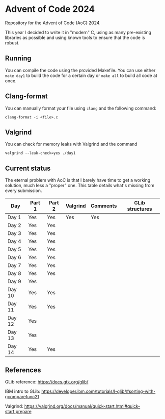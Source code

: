 Advent of Code 2024
===================
Repository for the Advent of Code (AoC) 2024.

This year I decided to write it in "modern" C, using as many pre-existing
libraries as possible and using known tools to ensure that the code is robust.

Running
-------
You can compile the code using the provided Makefile. You can use either
`make day1` to build the code for a certain day or `make all` to build all
code at once.

Clang-format
------------
You can manually format your file using `clang` and the following command:

```
clang-format -i <file>.c
```

Valgrind
--------
You can check for memory leaks with Valgrind and the command

```
valgrind --leak-check=yes ./day1
```

Current status
--------------
The eternal problem with AoC is that I barely have time to get a working
solution, much less a "proper" one. This table details what's missing from
every submission.

| Day    | Part 1   | Part 2  | Valgrind | Comments | GLib structures |
|--------|----------|---------|----------|----------|-----------------|
| Day 1  | Yes      | Yes     | Yes      | Yes      |                 |
| Day 2  | Yes      | Yes     |          |          |                 |
| Day 3  | Yes      | Yes     |          |          |                 |
| Day 4  | Yes      | Yes     |          |          |                 |
| Day 5  | Yes      | Yes     |          |          |                 |
| Day 6  | Yes      | Yes     |          |          |                 |
| Day 7  | Yes      | Yes     |          |          |                 |
| Day 8  | Yes      | Yes     |          |          |                 |
| Day 9  | Yes      |         |          |          |                 |
| Day 10 | Yes      | Yes     |          |          |                 |
| Day 11 | Yes      | Yes     |          |          |                 |
| Day 12 | Yes      |         |          |          |                 |
| Day 13 | Yes      |         |          |          |                 |
| Day 14 | Yes      | Yes     |          |          |                 |


References
----------
GLib reference: 
https://docs.gtk.org/glib/

IBM intro to GLib:
https://developer.ibm.com/tutorials/l-glib/#sorting-with-gcomparefunc21

Valgrind:
https://valgrind.org/docs/manual/quick-start.html#quick-start.prepare
